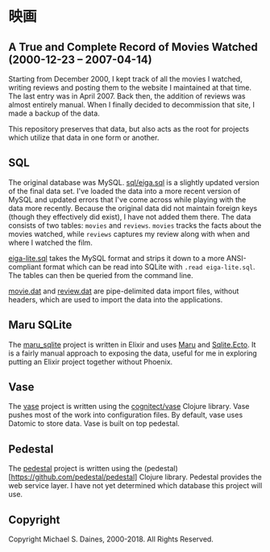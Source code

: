 # 映画
## A True and Complete Record of Movies Watched (2000-12-23 – 2007-04-14)

Starting from December 2000, I kept track of all the movies I watched, writing reviews
and posting them to the website I maintained at that time. The last entry was in
April 2007. Back then, the addition of reviews was almost entirely manual. When
I finally decided to decommission that site, I made a backup of the data.

This repository preserves that data, but also acts as the root for projects
which utilize that data in one form or another.

## SQL

The original database was MySQL. [sql/eiga.sql](sql/eiga.sql) is a slightly
updated version of the final data set. I've loaded the data into a more recent
version of MySQL and updated errors that I've come across while playing with the
data more recently. Because the original data did not maintain foreign keys
(though they effectively did exist), I have not added them there. The data
consists of two tables: `movies` and `reviews`. `movies` tracks the facts about
the movies watched, while `reviews` captures my review along with when and where
I watched the film.

[eiga-lite.sql](sql/eiga-lite.sql) takes the MySQL format and strips it
down to a more ANSI-compliant format which can be read into SQLite with `.read
eiga-lite.sql`. The tables can then be queried from the command line.

[movie.dat](sql/movie.dat) and [review.dat](sql/review.dat) are pipe-delimited
data import files, without headers, which are used to import the data into the
applications.


## Maru SQLite

The [maru_sqlite](maru_sqlite) project is written in Elixir and uses 
[Maru](https://github.com/elixir-maru/maru) and
[Sqlite.Ecto](https://github.com/jazzyb/sqlite_ecto). It is a fairly manual
approach to exposing the data, useful for me in exploring putting an Elixir
project together without Phoenix.

## Vase

The [vase](vase) project is written using the
[cognitect/vase](https://github.com/cognitect-labs/vase) Clojure library. Vase pushes most
of the work into configuration files. By default, vase uses Datomic to store
data. Vase is built on top pedestal.

## Pedestal

The [pedestal](pedestal) project is written using the
(pedestal)[https://github.com/pedestal/pedestal] Clojure library. Pedestal
provides the web service layer. I have not yet determined which database this
project will use.

## Copyright

Copyright Michael S. Daines, 2000-2018. All Rights Reserved.

